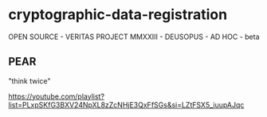 # cryptographic-data-registration
OPEN SOURCE - VERITAS PROJECT MMXXIII - DEUSOPUS - AD HOC - beta

## PEAR
"think twice"

https://youtube.com/playlist?list=PLxpSKfG3BXV24NpXL8zZcNHjE3QxFfSGs&si=LZtFSX5_iuupAJqc
